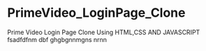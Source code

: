 # PrimeVideo_LoginPage_Clone
Prime Video Login Page Clone Using HTML,CSS AND JAVASCRIPT
fsadfdfnm dbf
ghgbgnnmgns 
nrnn
